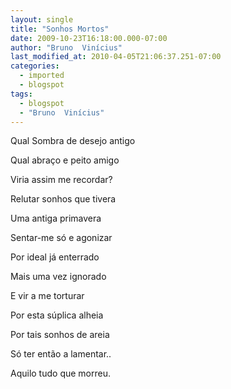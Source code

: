 ```yaml
---
layout: single
title: "Sonhos Mortos"
date: 2009-10-23T16:18:00.000-07:00
author: "Bruno  Vinícius"
last_modified_at: 2010-04-05T21:06:37.251-07:00
categories:
  - imported
  - blogspot
tags:
  - blogspot
  - "Bruno  Vinícius"
---
```


Qual Sombra de desejo antigo

Qual abraço e peito amigo

Viria assim me recordar?



Relutar sonhos que tivera

Uma antiga primavera

Sentar-me só e agonizar



Por ideal já enterrado

Mais uma vez ignorado

E vir a me torturar



Por esta súplica alheia

Por tais sonhos de areia

Só ter então a lamentar..



Aquilo tudo que morreu.